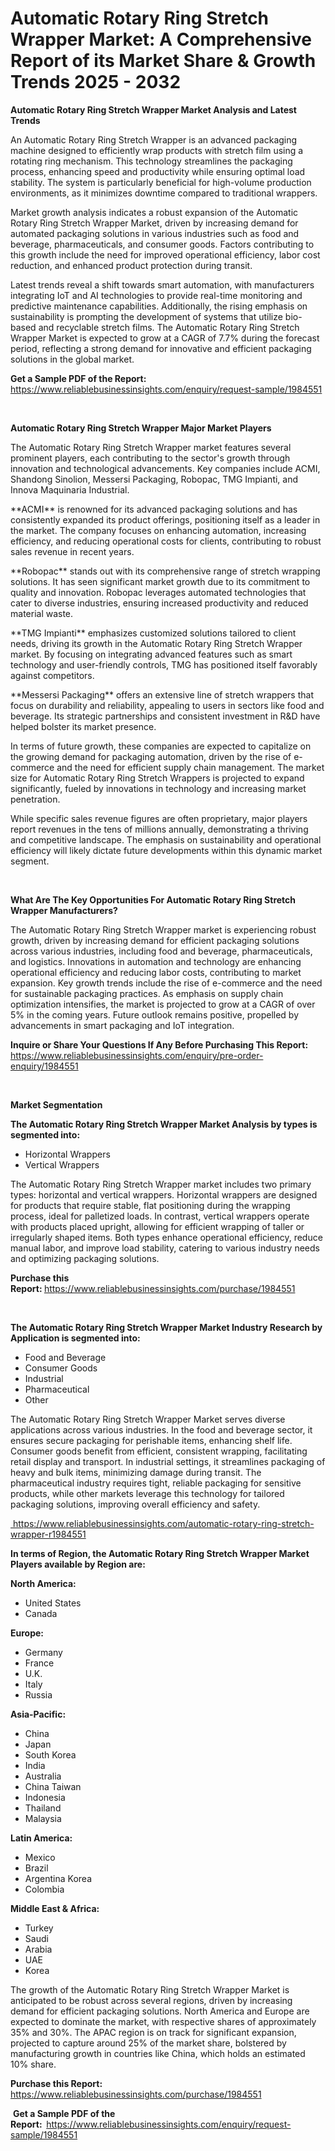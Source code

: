 <p><h1>Automatic Rotary Ring Stretch Wrapper Market: A Comprehensive Report of its Market Share & Growth Trends 2025 - 2032</h1></p><p><strong>Automatic Rotary Ring Stretch Wrapper Market Analysis and Latest Trends</strong></p>
<p><p>An Automatic Rotary Ring Stretch Wrapper is an advanced packaging machine designed to efficiently wrap products with stretch film using a rotating ring mechanism. This technology streamlines the packaging process, enhancing speed and productivity while ensuring optimal load stability. The system is particularly beneficial for high-volume production environments, as it minimizes downtime compared to traditional wrappers.</p><p>Market growth analysis indicates a robust expansion of the Automatic Rotary Ring Stretch Wrapper Market, driven by increasing demand for automated packaging solutions in various industries such as food and beverage, pharmaceuticals, and consumer goods. Factors contributing to this growth include the need for improved operational efficiency, labor cost reduction, and enhanced product protection during transit.</p><p>Latest trends reveal a shift towards smart automation, with manufacturers integrating IoT and AI technologies to provide real-time monitoring and predictive maintenance capabilities. Additionally, the rising emphasis on sustainability is prompting the development of systems that utilize bio-based and recyclable stretch films. The Automatic Rotary Ring Stretch Wrapper Market is expected to grow at a CAGR of 7.7% during the forecast period, reflecting a strong demand for innovative and efficient packaging solutions in the global market.</p></p>
<p><strong>Get a Sample PDF of the Report:&nbsp;</strong> <a href="https://www.reliablebusinessinsights.com/enquiry/request-sample/1984551?utm_campaign=3352&utm_medium=2&utm_source=Github&utm_content=ia&utm_term=12042025&utm_id=automatic-rotary-ring-stretch-wrapper">https://www.reliablebusinessinsights.com/enquiry/request-sample/1984551</a></p>
<p>&nbsp;</p>
<p><strong>Automatic Rotary Ring Stretch Wrapper Major Market Players</strong></p>
<p><p>The Automatic Rotary Ring Stretch Wrapper market features several prominent players, each contributing to the sector's growth through innovation and technological advancements. Key companies include ACMI, Shandong Sinolion, Messersi Packaging, Robopac, TMG Impianti, and Innova Maquinaria Industrial.</p><p>**ACMI** is renowned for its advanced packaging solutions and has consistently expanded its product offerings, positioning itself as a leader in the market. The company focuses on enhancing automation, increasing efficiency, and reducing operational costs for clients, contributing to robust sales revenue in recent years.</p><p>**Robopac** stands out with its comprehensive range of stretch wrapping solutions. It has seen significant market growth due to its commitment to quality and innovation. Robopac leverages automated technologies that cater to diverse industries, ensuring increased productivity and reduced material waste.</p><p>**TMG Impianti** emphasizes customized solutions tailored to client needs, driving its growth in the Automatic Rotary Ring Stretch Wrapper market. By focusing on integrating advanced features such as smart technology and user-friendly controls, TMG has positioned itself favorably against competitors.</p><p>**Messersi Packaging** offers an extensive line of stretch wrappers that focus on durability and reliability, appealing to users in sectors like food and beverage. Its strategic partnerships and consistent investment in R&D have helped bolster its market presence.</p><p>In terms of future growth, these companies are expected to capitalize on the growing demand for packaging automation, driven by the rise of e-commerce and the need for efficient supply chain management. The market size for Automatic Rotary Ring Stretch Wrappers is projected to expand significantly, fueled by innovations in technology and increasing market penetration.</p><p>While specific sales revenue figures are often proprietary, major players report revenues in the tens of millions annually, demonstrating a thriving and competitive landscape. The emphasis on sustainability and operational efficiency will likely dictate future developments within this dynamic market segment.</p></p>
<p>&nbsp;</p>
<p><strong>What Are The Key Opportunities For Automatic Rotary Ring Stretch Wrapper Manufacturers?</strong></p>
<p><p>The Automatic Rotary Ring Stretch Wrapper market is experiencing robust growth, driven by increasing demand for efficient packaging solutions across various industries, including food and beverage, pharmaceuticals, and logistics. Innovations in automation and technology are enhancing operational efficiency and reducing labor costs, contributing to market expansion. Key growth trends include the rise of e-commerce and the need for sustainable packaging practices. As emphasis on supply chain optimization intensifies, the market is projected to grow at a CAGR of over 5% in the coming years. Future outlook remains positive, propelled by advancements in smart packaging and IoT integration.</p></p>
<p><strong>Inquire or Share Your Questions If Any Before Purchasing This Report:</strong> <a href="https://www.reliablebusinessinsights.com/enquiry/pre-order-enquiry/1984551?utm_campaign=3352&utm_medium=2&utm_source=Github&utm_content=ia&utm_term=12042025&utm_id=automatic-rotary-ring-stretch-wrapper">https://www.reliablebusinessinsights.com/enquiry/pre-order-enquiry/1984551</a></p>
<p>&nbsp;</p>
<p><strong>Market Segmentation</strong></p>
<p><strong>The Automatic Rotary Ring Stretch Wrapper Market Analysis by types is segmented into:</strong></p>
<p><ul><li>Horizontal Wrappers</li><li>Vertical Wrappers</li></ul></p>
<p><p>The Automatic Rotary Ring Stretch Wrapper market includes two primary types: horizontal and vertical wrappers. Horizontal wrappers are designed for products that require stable, flat positioning during the wrapping process, ideal for palletized loads. In contrast, vertical wrappers operate with products placed upright, allowing for efficient wrapping of taller or irregularly shaped items. Both types enhance operational efficiency, reduce manual labor, and improve load stability, catering to various industry needs and optimizing packaging solutions.</p></p>
<p><strong>Purchase this Report:&nbsp;</strong><a href="https://www.reliablebusinessinsights.com/purchase/1984551?utm_campaign=3352&utm_medium=2&utm_source=Github&utm_content=ia&utm_term=12042025&utm_id=automatic-rotary-ring-stretch-wrapper">https://www.reliablebusinessinsights.com/purchase/1984551</a></p>
<p>&nbsp;</p>
<p><strong>The Automatic Rotary Ring Stretch Wrapper Market Industry Research by Application is segmented into:</strong></p>
<p><ul><li>Food and Beverage</li><li>Consumer Goods</li><li>Industrial</li><li>Pharmaceutical</li><li>Other</li></ul></p>
<p><p>The Automatic Rotary Ring Stretch Wrapper Market serves diverse applications across various industries. In the food and beverage sector, it ensures secure packaging for perishable items, enhancing shelf life. Consumer goods benefit from efficient, consistent wrapping, facilitating retail display and transport. In industrial settings, it streamlines packaging of heavy and bulk items, minimizing damage during transit. The pharmaceutical industry requires tight, reliable packaging for sensitive products, while other markets leverage this technology for tailored packaging solutions, improving overall efficiency and safety.</p></p>
<p><a href="https://www.reliablebusinessinsights.com/automatic-rotary-ring-stretch-wrapper-r1984551?utm_campaign=3352&utm_medium=2&utm_source=Github&utm_content=ia&utm_term=12042025&utm_id=automatic-rotary-ring-stretch-wrapper">&nbsp;https://www.reliablebusinessinsights.com/automatic-rotary-ring-stretch-wrapper-r1984551</a></p>
<p><strong>In terms of Region, the Automatic Rotary Ring Stretch Wrapper Market Players available by Region are:</strong></p>
<p>
    <p> <strong> North America: </strong>
        <ul>
            <li>United States</li>
            <li>Canada</li>
        </ul>
        </p> 
    <p> <strong> Europe: </strong>
        <ul>
            <li>Germany</li>
            <li>France</li>
            <li>U.K.</li>
            <li>Italy</li>
            <li>Russia</li>
        </ul>
        </p> 
    <p> <strong> Asia-Pacific: </strong>
        <ul>
            <li>China</li>
            <li>Japan</li>
            <li>South Korea</li>
            <li>India</li>
            <li>Australia</li>
            <li>China Taiwan</li>
            <li>Indonesia</li>
            <li>Thailand</li>
            <li>Malaysia</li>
        </ul>
        </p> 
    <p> <strong> Latin America: </strong>
        <ul>
            <li>Mexico</li>
            <li>Brazil</li>
            <li>Argentina Korea</li>
            <li>Colombia</li>
        </ul>
        </p> 
    <p> <strong> Middle East & Africa: </strong>
        <ul>
            <li>Turkey</li>
            <li>Saudi</li>
            <li>Arabia</li>
            <li>UAE</li>
            <li>Korea</li>
        </ul>
    </p>
    </p>
<p><p>The growth of the Automatic Rotary Ring Stretch Wrapper Market is anticipated to be robust across several regions, driven by increasing demand for efficient packaging solutions. North America and Europe are expected to dominate the market, with respective shares of approximately 35% and 30%. The APAC region is on track for significant expansion, projected to capture around 25% of the market share, bolstered by manufacturing growth in countries like China, which holds an estimated 10% share.</p></p>
<p><strong>Purchase this Report: </strong><a href="https://www.reliablebusinessinsights.com/purchase/1984551?utm_campaign=3352&utm_medium=2&utm_source=Github&utm_content=ia&utm_term=12042025&utm_id=automatic-rotary-ring-stretch-wrapper">https://www.reliablebusinessinsights.com/purchase/1984551</a></p>
<p>&nbsp;<strong>Get a Sample PDF of the Report:&nbsp;&nbsp;</strong><a href="https://www.reliablebusinessinsights.com/enquiry/request-sample/1984551?utm_campaign=3352&utm_medium=2&utm_source=Github&utm_content=ia&utm_term=12042025&utm_id=automatic-rotary-ring-stretch-wrapper">https://www.reliablebusinessinsights.com/enquiry/request-sample/1984551</a></p>
<p><strong></strong></p>
<p><p></p><p></p><p></p></p>